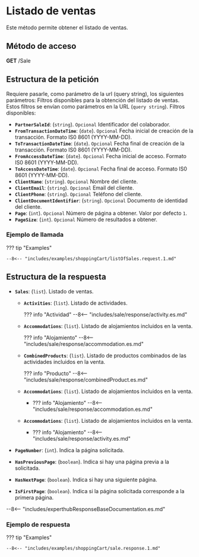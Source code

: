 # Listado de ventas

Este método permite obtener el listado de ventas.

## Método de acceso

**GET** /Sale

## Estructura de la petición

Requiere pasarle, como parámetro de la url (query string), los siguientes parámetros:
Filtros disponibles para la obtención del listado de ventas. Estos filtros se envían como parámetros en la URL (`query string`). Filtros disponibles:

- **`PartnerSaleId`**: (``string``).  ``Opcional`` Identificador del colaborador.
- **`FromTransactionDateTime`**: (``date``).  ``Opcional`` Fecha inicial de creación de la transacción. Formato IS0 8601 (YYYY-MM-DD).
- **`ToTransactionDateTime`**: (``date``).  ``Opcional`` Fecha final de creación de la transacción. Formato IS0 8601 (YYYY-MM-DD).
- **`FromAccessDateTime`**: (``date``).  ``Opcional`` Fecha inicial de acceso. Formato IS0 8601 (YYYY-MM-DD).
- **`ToAccessDateTime`**: (``date``).  ``Opcional`` Fecha final de acceso. Formato IS0 8601 (YYYY-MM-DD).
- **`ClientName`**: (``string``).  ``Opcional`` Nombre del cliente.
- **`ClientEmail`**: (``string``).  ``Opcional`` Email del cliente.
- **`ClientPhone`**: (``string``).  ``Opcional`` Teléfono del cliente.
- **`ClientDocumentIdentifier`**: (``string``).  ``Opcional`` Documento de identidad del cliente.
- **`Page`**: (``int``).  ``Opcional`` Número de página a obtener. Valor por defecto `1`.
- **`PageSize`**: (``int``).  ``Opcional`` Número de resultados a obtener.
  
### Ejemplo de llamada

??? tip "Examples"

    --8<-- "includes/examples/shoppingCart/listOfSales.request.1.md"

## Estructura de la respuesta

- **`Sales`**: (`list`). Listado de ventas.
    - **`Activities`**: (`list`). Listado de actividades.
        
        ??? info "Actividad"
            --8<-- "includes/sale/response/activity.es.md"
        
    - **`Accommodations`**: (`list`). Listado de alojamientos incluidos en la venta.

        ??? info "Alojamiento"
            --8<-- "includes/sale/response/accommodation.es.md"    
    
    - **`CombinedProducts`**: (`list`). Listado de productos combinados de las actividades incluidos en la venta.

        ??? info "Producto"
            --8<-- "includes/sale/response/combinedProduct.es.md"

    - **`Accommodations`**: (`list`). Listado de alojamientos incluidos en la venta.
        
      - ??? info "Alojamiento"
            --8<-- "includes/sale/response/accommodation.es.md"

    - **`Accommodations`**: (`list`). Listado de alojamientos incluidos en la venta.

        - ??? info "Alojamiento"
          --8<-- "includes/sale/response/activity.es.md"

- **`PageNumber`**: (`int`). Indica la página solicitada.
- **`HasPreviousPage`**: (`boolean`). Indica si hay una página previa a la solicitada.
- **`HasNextPage`**: (`boolean`). Indica si hay una siguiente página.
- **`IsFirstPage`**: (`boolean`). Indica si la página solicitada corresponde a la primera página.

--8<-- "includes/experthubResponseBaseDocumentation.es.md"

### Ejemplo de respuesta

??? tip "Examples"

    --8<-- "includes/examples/shoppingCart/sale.response.1.md"
